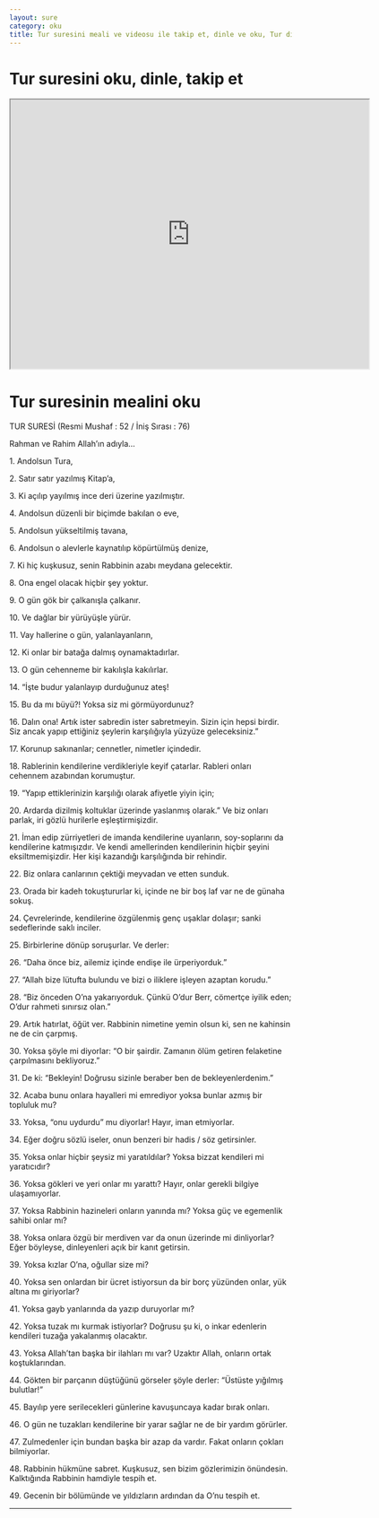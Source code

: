```yaml
---
layout: sure
category: oku
title: Tur suresini meali ve videosu ile takip et, dinle ve oku, Tur dinle, Tur meali.
---
```


<div class="container">
  <div class="row">
    <div class="col-lg-12">
      <h1>Tur suresini oku, dinle, takip et</h1>
      <div class="div-youtube-embed">
        <iframe width="640" height="480" src="https://www.youtube.com/embed/">frameborder="0" allowfullscreen></iframe>
      </div>
    </div>
  </div>

  <div class="row">
    <div class="col-lg-12">
      <h1>Tur suresinin mealini oku</h1>
      <div><p>TUR SURESİ (Resmi Mushaf : 52 / İniş Sırası : 76)</p><p>Rahman ve Rahim Allah’ın adıyla…</p><p></p><p></p><p>1. Andolsun Tura,</p><p></p><p></p><p>2. Satır satır yazılmış Kitap’a,</p><p></p><p></p><p>3. Ki açılıp yayılmış ince deri üzerine yazılmıştır.</p><p></p><p></p><p>4. Andolsun düzenli bir biçimde bakılan o eve,</p><p></p><p></p><p>5. Andolsun yükseltilmiş tavana,</p><p></p><p></p><p>6. Andolsun o alevlerle kaynatılıp köpürtülmüş denize,</p><p></p><p></p><p>7. Ki hiç kuşkusuz, senin Rabbinin azabı meydana gelecektir.</p><p></p><p></p><p>8. Ona engel olacak hiçbir şey yoktur.</p><p></p><p></p><p>9. O gün gök bir çalkanışla çalkanır.</p><p></p><p></p><p>10. Ve dağlar bir yürüyüşle yürür.</p><p></p><p></p><p>11. Vay hallerine o gün, yalanlayanların,</p><p></p><p></p><p>12. Ki onlar bir batağa dalmış oynamaktadırlar.</p><p></p><p></p><p>13. O gün cehenneme bir kakılışla kakılırlar.</p><p></p><p></p><p>14. “İşte budur yalanlayıp durduğunuz ateş!</p><p></p><p></p><p>15. Bu da mı büyü?! Yoksa siz mi görmüyordunuz?</p><p></p><p></p><p>16. Dalın ona! Artık ister sabredin ister sabretmeyin. Sizin için hepsi birdir. Siz ancak yapıp ettiğiniz şeylerin karşılığıyla yüzyüze geleceksiniz.”</p><p></p><p></p><p>17. Korunup sakınanlar; cennetler, nimetler içindedir.</p><p></p><p></p><p>18. Rablerinin kendilerine verdikleriyle keyif çatarlar. Rableri onları cehennem azabından korumuştur.</p><p></p><p></p><p>19. “Yapıp ettiklerinizin karşılığı olarak afiyetle yiyin için;</p><p></p><p></p><p>20. Ardarda dizilmiş koltuklar üzerinde yaslanmış olarak.” Ve biz onları parlak, iri gözlü hurilerle eşleştirmişizdir.</p><p></p><p></p><p>21. İman edip zürriyetleri de imanda kendilerine uyanların, soy-soplarını da kendilerine katmışızdır. Ve kendi amellerinden kendilerinin hiçbir şeyini eksiltmemişizdir. Her kişi kazandığı karşılığında bir rehindir.</p><p></p><p></p><p>22. Biz onlara canlarının çektiği meyvadan ve etten sunduk.</p><p></p><p></p><p>23. Orada bir kadeh tokuştururlar ki, içinde ne bir boş laf var ne de günaha sokuş.</p><p></p><p></p><p>24. Çevrelerinde, kendilerine özgülenmiş genç uşaklar dolaşır; sanki sedeflerinde saklı inciler.</p><p></p><p></p><p>25. Birbirlerine dönüp soruşurlar. Ve derler:</p><p></p><p></p><p>26. “Daha önce biz, ailemiz içinde endişe ile ürperiyorduk.”</p><p></p><p></p><p>27. “Allah bize lütufta bulundu ve bizi o iliklere işleyen azaptan korudu.”</p><p></p><p></p><p>28. “Biz önceden O’na yakarıyorduk. Çünkü O’dur Berr, cömertçe iyilik eden; O’dur rahmeti sınırsız olan.”</p><p></p><p></p><p>29. Artık hatırlat, öğüt ver. Rabbinin nimetine yemin olsun ki, sen ne kahinsin ne de cin çarpmış.</p><p></p><p></p><p>30. Yoksa şöyle mi diyorlar: “O bir şairdir. Zamanın ölüm getiren felaketine çarpılmasını bekliyoruz.”</p><p></p><p></p><p>31. De ki: “Bekleyin! Doğrusu sizinle beraber ben de bekleyenlerdenim.”</p><p></p><p></p><p>32. Acaba bunu onlara hayalleri mi emrediyor yoksa bunlar azmış bir topluluk mu?</p><p></p><p></p><p>33. Yoksa, “onu uydurdu” mu diyorlar! Hayır, iman etmiyorlar.</p><p></p><p></p><p>34. Eğer doğru sözlü iseler, onun benzeri bir hadis / söz getirsinler.</p><p></p><p></p><p>35. Yoksa onlar hiçbir şeysiz mi yaratıldılar? Yoksa bizzat kendileri mi yaratıcıdır?</p><p></p><p></p><p>36. Yoksa gökleri ve yeri onlar mı yarattı? Hayır, onlar gerekli bilgiye ulaşamıyorlar.</p><p></p><p></p><p>37. Yoksa Rabbinin hazineleri onların yanında mı? Yoksa güç ve egemenlik sahibi onlar mı?</p><p></p><p></p><p>38. Yoksa onlara özgü bir merdiven var da onun üzerinde mi dinliyorlar? Eğer böyleyse, dinleyenleri açık bir kanıt getirsin.</p><p></p><p></p><p>39. Yoksa kızlar O’na, oğullar size mi?</p><p></p><p></p><p>40. Yoksa sen onlardan bir ücret istiyorsun da bir borç yüzünden onlar, yük altına mı giriyorlar?</p><p></p><p></p><p>41. Yoksa gayb yanlarında da yazıp duruyorlar mı?</p><p></p><p></p><p>42. Yoksa tuzak mı kurmak istiyorlar? Doğrusu şu ki, o inkar edenlerin kendileri tuzağa yakalanmış olacaktır.</p><p></p><p></p><p>43. Yoksa Allah’tan başka bir ilahları mı var? Uzaktır Allah, onların ortak koştuklarından.</p><p></p><p></p><p>44. Gökten bir parçanın düştüğünü görseler şöyle derler: “Üstüste yığılmış bulutlar!”</p><p></p><p></p><p>45. Bayılıp yere serilecekleri günlerine kavuşuncaya kadar bırak onları.</p><p></p><p></p><p>46. O gün ne tuzakları kendilerine bir yarar sağlar ne de bir yardım görürler.</p><p></p><p></p><p>47. Zulmedenler için bundan başka bir azap da vardır. Fakat onların çokları bilmiyorlar.</p><p></p><p></p><p>48. Rabbinin hükmüne sabret. Kuşkusuz, sen bizim gözlerimizin önündesin. Kalktığında Rabbinin hamdiyle tespih et.</p><p></p><p></p><p>49. Gecenin bir bölümünde ve yıldızların ardından da O’nu tespih et.</p><p></p><p></p><p></p><p></p></div>
    </div>
  </div>
</div>
<hr />